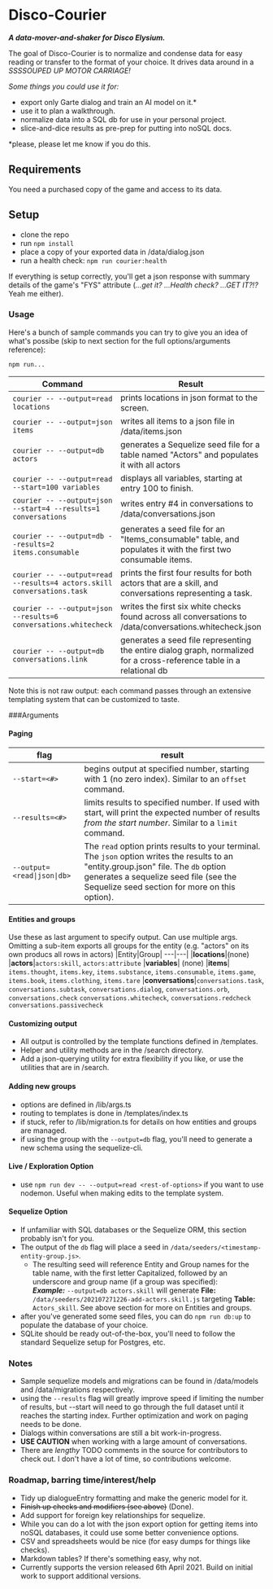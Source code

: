# Disco-Courier

_**A data-mover-and-shaker for Disco Elysium.**_

The goal of Disco-Courier is to normalize and condense data for easy reading or transfer to the format of your choice. It drives data around in a _SSSSOUPED UP MOTOR CARRIAGE!_

_Some things you could use it for:_

- export only Garte dialog and train an AI model on it.\*
- use it to plan a walkthrough.
- normalize data into a SQL db for use in your personal project.
- slice-and-dice results as pre-prep for putting into noSQL docs.

\*please, please let me know if you do this.

## Requirements

You need a purchased copy of the game and access to its data.

## Setup

- clone the repo
- run `npm install`
- place a copy of your exported data in /data/dialog.json
- run a health check: `npm run courier:health`

If everything is setup correctly, you'll get a json response with summary details of the game's "FYS" attribute (_...get it? ...Health check? ...GET IT?!?_ Yeah me either).

### Usage

Here's a bunch of sample commands you can try to give you an idea of what's possibe (skip to next section for the full options/arguments reference):

`npm run...`

| Command                                                                | Result                                                                                                       |
| ---------------------------------------------------------------------- | ------------------------------------------------------------------------------------------------------------ |
| `courier -- --output=read locations`                                   | prints locations in json format to the screen.                                                               |
| `courier -- --output=json items`                                       | writes all items to a json file in /data/items.json                                                          |
| `courier -- --output=db actors`                                        | generates a Sequelize seed file for a table named "Actors" and populates it with all actors                  |
| `courier -- --output=read --start=100 variables`                       | displays all variables, starting at entry 100 to finish.                                                     |
| `courier -- --output=json --start=4 --results=1 conversations`         | writes entry #4 in conversations to /data/conversations.json                                                 |
| `courier -- --output=db --results=2 items.consumable`                  | generates a seed file for an "Items_consumable" table, and populates it with the first two consumable items. |
| `courier -- --output=read --results=4 actors.skill conversations.task` | prints the first four results for both actors that are a skill, and conversations representing a task.       |
| `courier -- --output=json --results=6 conversations.whitecheck`        | writes the first six white checks found across all conversations to /data/conversations.whitecheck.json      |
| `courier -- --output=db conversations.link`                            | generates a seed file representing the entire dialog graph, normalized for a cross-reference table in a relational db    |

Note this is not raw output: each command passes through an extensive templating system that can be customized to taste.

###Arguments

#### Paging

| flag                        | result                                                                                                                                                                                                                            |
| --------------------------- | --------------------------------------------------------------------------------------------------------------------------------------------------------------------------------------------------------------------------------- |
| `--start=<#>`               | begins output at specified number, starting with 1 (no zero index). Similar to an `offset` command.                                                                                                                               |
| `--results=<#>`             | limits results to specified number. If used with start, will print the expected number of results _from the start number_. Similar to a `limit` command.                                                                          |
| `--output=<read\|json\|db>` | The `read` option prints results to your terminal. The `json` option writes the results to an "entity.group.json" file. The `db` option generates a sequelize seed file (see the Sequelize seed section for more on this option). |

#### Entities and groups

Use these as last argument to specify output. Can use multiple args.
Omitting a sub-item exports all groups for the entity (e.g. "actors" on its own producs all rows in actors)
|Entity|Group|
---|---|
|**locations**|(none)
|**actors**|`actors:skill`, `actors:attribute`
|**variables**| (none)
|**items**| `items.thought`, `items.key`, `items.substance`, `items.consumable`, `items.game`, `items.book`, `items.clothing`, `items.tare`
|**conversations**|`conversations.task`, `conversations.subtask`, `conversations.dialog`, `conversations.orb`, `conversations.check` `conversations.whitecheck`, `conversations.redcheck` `conversations.passivecheck`

#### Customizing output

- All output is controlled by the template functions defined in /templates.
- Helper and utility methods are in the /search directory.
- Add a json-querying utility for extra flexibility if you like, or use the utilities that are in /search.

#### Adding new groups

- options are defined in /lib/args.ts
- routing to templates is done in /templates/index.ts
- if stuck, refer to /lib/migration.ts for details on how entities and groups are managed.
- if using the group with the `--output=db` flag, you'll need to generate a new schema using the sequelize-cli.

#### Live / Exploration Option

- use `npm run dev -- --output=read <rest-of-options>` if you want to use nodemon. Useful when making edits to the template system.

#### Sequelize Option

- If unfamiliar with SQL databases or the Sequelize ORM, this section probably isn't for you.
- The output of the `db` flag will place a seed in `/data/seeders/<timestamp-entity-group.js>`.
  - The resulting seed will reference Entity and Group names for the table name, with the first letter Capitalized, followed by an underscore and group name (if a group was specified):
    <br>
    _**Example:**_ `--output=db actors.skill` will generate **File:** `/data/seeders/202107271226-add-actors.skill.js` targeting **Table:** `Actors_skill`. See above section for more on Entities and groups.
    <br>
- after you've generated some seed files, you can do `npm run db:up` to populate the database of your choice.
- SQLite should be ready out-of-the-box, you'll need to follow the standard Sequelize setup for Postgres, etc.

### Notes

- Sample sequelize models and migrations can be found in /data/models and /data/migrations respectively.
- using the `--results` flag will greatly improve speed if limiting the number of results, but --start will need to go through the full dataset until it reaches the starting index. Further optimization and work on paging needs to be done.
- Dialogs within conversations are still a bit work-in-progress.
- **USE CAUTION** when working with a large amount of conversations.
- There are _lengthy_ TODO comments in the source for contributors to check out. I don't have a lot of time, so contributions welcome.

### Roadmap, barring time/interest/help

- Tidy up dialogueEntry formatting and make the generic model for it.
- ~~Finish up checks and modifiers (see above)~~ (Done).
- Add support for foreign key relationships for sequelize.
- While you can do a lot with the json export option for getting items into noSQL databases, it could use some better convenience options.
- CSV and spreadsheets would be nice (for easy dumps for things like checks).
- Markdown tables? If there's something easy, why not.
- Currently supports the version released 6th April 2021. Build on initial work to support additional versions.
